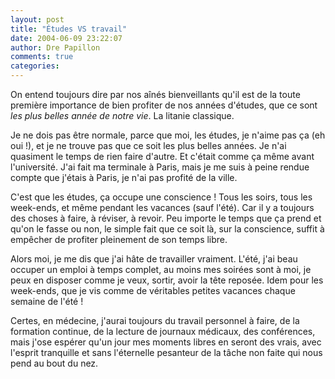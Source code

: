 ```yaml
---
layout: post
title: "Études VS travail"
date: 2004-06-09 23:22:07
author: Dre Papillon
comments: true
categories: 
---
```



On entend toujours dire par nos aînés bienveillants qu'il est de la toute première importance de bien profiter de nos années d'études, que ce sont *les plus belles année de notre vie*.  La litanie classique.

Je ne dois pas être normale, parce que moi, les études, je n'aime pas ça (eh oui !), et je ne trouve pas que ce soit les plus belles années.  Je n'ai quasiment le temps de rien faire d'autre.  Et c'était comme ça même avant l'université.  J'ai fait ma terminale à Paris, mais je me suis à peine rendue compte que j'étais à Paris, je n'ai pas profité de la ville.

C'est que les études, ça occupe une conscience !  Tous les soirs, tous les week-ends, et même pendant les vacances (sauf l'été).  Car il y a toujours des choses à faire, à réviser, à revoir.  Peu importe le temps que ça prend et qu'on le fasse ou non, le simple fait que ce soit là, sur la conscience, suffit à empêcher de profiter pleinement de son temps libre.

Alors moi, je me dis que j'ai hâte de travailler vraiment.  L'été, j'ai beau occuper un emploi à temps complet, au moins mes soirées sont à moi, je peux en disposer comme  je veux, sortir, avoir la tête reposée.  Idem pour les week-ends, que je vis comme de véritables petites vacances chaque semaine de l'été !

Certes, en médecine, j'aurai toujours du travail personnel à faire, de la formation continue, de la lecture de journaux médicaux, des conférences, mais j'ose espérer qu'un jour mes moments libres en seront des vrais, avec l'esprit tranquille et sans l'éternelle pesanteur de la tâche non faite qui nous pend au bout du nez.